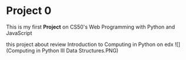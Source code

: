 # Project 0

This is my first **Project**  on CS50's Web Programming with Python and JavaScript

this project about review Introduction to Computing in Python on edx
![](Computing in Python III Data Structures.PNG)
